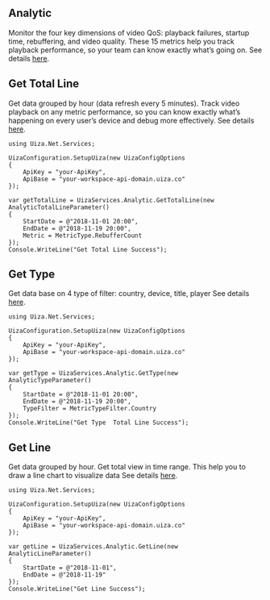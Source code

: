 ## Analytic
Monitor the four key dimensions of video QoS: playback failures, startup time, rebuffering, and video quality. These 15 metrics help you track playback performance, so your team can know exactly what’s going on.
See details [here](https://docs.uiza.io/#analytic).

## Get Total Line
Get data grouped by hour (data refresh every 5 minutes). Track video playback on any metric performance, so you can know exactly what’s happening on every user’s device and debug more effectively.
See details [here](https://docs.uiza.io/#total-line).

```Cshard
using Uiza.Net.Services;

UizaConfiguration.SetupUiza(new UizaConfigOptions
{
	ApiKey = "your-ApiKey",
	ApiBase = "your-workspace-api-domain.uiza.co"
});

var getTotalLine = UizaServices.Analytic.GetTotalLine(new AnalyticTotalLineParameter()
{
    StartDate = @"2018-11-01 20:00",
    EndDate = @"2018-11-19 20:00",
    Metric = MetricType.RebufferCount
});
Console.WriteLine("Get Total Line Success");
```

## Get Type
Get data base on 4 type of filter: country, device, title, player
See details [here](https://docs.uiza.io/#type).

```Cshard
using Uiza.Net.Services;

UizaConfiguration.SetupUiza(new UizaConfigOptions
{
	ApiKey = "your-ApiKey",
	ApiBase = "your-workspace-api-domain.uiza.co"
});

var getType = UizaServices.Analytic.GetType(new AnalyticTypeParameter()
{
    StartDate = @"2018-11-01 20:00",
    EndDate = @"2018-11-19 20:00",
    TypeFilter = MetricTypeFilter.Country
});
Console.WriteLine("Get Type  Total Line Success");
```

## Get Line
Get data grouped by hour. Get total view in time range. This help you to draw a line chart to visualize data
See details [here](https://docs.uiza.io/#line).

```Cshard
using Uiza.Net.Services;

UizaConfiguration.SetupUiza(new UizaConfigOptions
{
	ApiKey = "your-ApiKey",
	ApiBase = "your-workspace-api-domain.uiza.co"
});

var getLine = UizaServices.Analytic.GetLine(new AnalyticLineParameter()
{
    StartDate = @"2018-11-01",
    EndDate = @"2018-11-19"
});
Console.WriteLine("Get Line Success");
```

